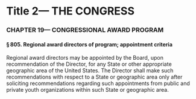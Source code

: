 
# Title 2— THE CONGRESS
### CHAPTER 19— CONGRESSIONAL AWARD PROGRAM
#### § 805. Regional award directors of program; appointment criteria

Regional award directors may be appointed by the Board, upon recommendation of the Director, for any State or other appropriate geographic area of the United States. The Director shall make such recommendations with respect to a State or geographic area only after soliciting recommendations regarding such appointments from public and private youth organizations within such State or geographic area.
